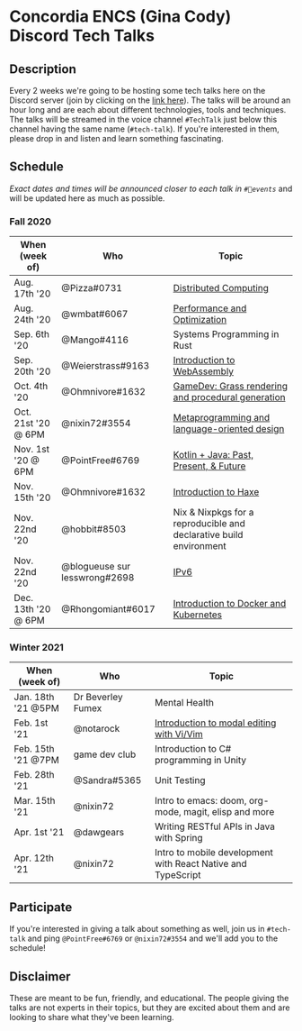 # Concordia ENCS (Gina Cody) Discord Tech Talks

## Description
Every 2 weeks we're going to be hosting some tech talks here on the Discord server (join by clicking on the [link here](https://discord.com/invite/concoengrcs)). The talks will be around an hour long and are each about different technologies, tools and techniques. The talks will be streamed in the voice channel `#TechTalk` just below this channel having the same name (`#tech-talk`). If you're interested in them, please drop in and listen and learn something fascinating.

## Schedule
*Exact dates and times will be announced closer to each talk in `#📆events`* and will be updated here as much as possible.

### Fall 2020
| When (week of)      | Who                           | Topic                                                                          |
|---------------------|-------------------------------|--------------------------------------------------------------------------------|
| Aug. 17th '20       | @Pizza#0731                   | [Distributed Computing](distributed-systems/)                                  |
| Aug. 24th '20       | @wmbat#6067                   | [Performance and Optimization](performance-optimization/)                      |
| Sep. 6th '20        | @Mango#4116                   | Systems Programming in Rust                                                    |
| Sep. 20th '20       | @Weierstrass#9163             | [Introduction to WebAssembly](intro-to-wasm/)                                  |
| Oct. 4th '20        | @Ohmnivore#1632               | [GameDev: Grass rendering and procedural generation](gamedev-grass-rendering/) |
| Oct. 21st '20 @ 6PM | @nixin72#3554                 | [Metaprogramming and language-oriented design](metaprogramming/)               |
| Nov. 1st  '20 @ 6PM | @PointFree#6769               | [Kotlin + Java: Past, Present, & Future](kotlin-java/)                         |
| Nov. 15th '20       | @Ohmnivore#1632               | [Introduction to Haxe](intro-to-haxe/)                                         |
| Nov. 22nd '20       | @hobbit#8503                  | Nix & Nixpkgs for a reproducible and declarative build environment             |
| Nov. 22nd '20       | @blogueuse sur lesswrong#2698 | [IPv6](ipv6/)                                                                  |
| Dec. 13th '20 @ 6PM | @Rhongomiant#6017             | [Introduction to Docker and Kubernetes](docker-kubernetes/)                    |

### Winter 2021
| When (week of)      | Who                           | Topic                                                                          |
|---------------------|-------------------------------|--------------------------------------------------------------------------------|
| Jan. 18th '21 @5PM  | Dr Beverley Fumex             | Mental Health                                                                  |
| Feb. 1st  '21       | @notarock                     | [Introduction to modal editing with Vi/Vim](modal-editing-in-vim/)             |
| Feb. 15th '21 @7PM  | game dev club                 | Introduction to C# programming in Unity                                        |
| Feb. 28th '21       | @Sandra#5365                  | Unit Testing                                                                   |
| Mar. 15th '21       | @nixin72                      | Intro to emacs: doom, org-mode, magit, elisp and more                          |
| Apr. 1st  '21       | @dawgears                     | Writing RESTful APIs in Java with Spring                                       |
| Apr. 12th '21       | @nixin72                      | Intro to mobile development with React Native and TypeScript                   |


## Participate
If you're interested in giving a talk about something as well, join us in `#tech-talk` and ping `@PointFree#6769` or `@nixin72#3554` and we'll add you to the schedule! 

## Disclaimer
These are meant to be fun, friendly, and educational. The people giving the talks are not experts in their topics, but they are excited about them and are looking to share what they've been learning.
